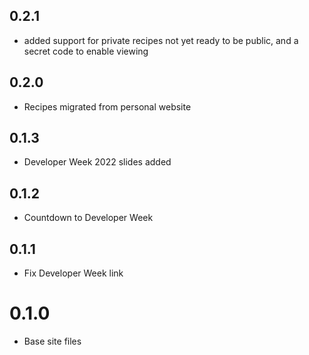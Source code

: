 ## 0.2.1

* added support for private recipes not yet ready to be public, and a secret code to enable viewing

## 0.2.0

* Recipes migrated from personal website

## 0.1.3

* Developer Week 2022 slides added

## 0.1.2

* Countdown to Developer Week

## 0.1.1

* Fix Developer Week link

# 0.1.0

* Base site files
